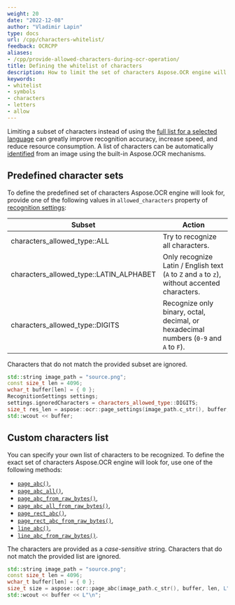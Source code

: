 ```yaml
---
weight: 20
date: "2022-12-08"
author: "Vladimir Lapin"
type: docs
url: /cpp/characters-whitelist/
feedback: OCRCPP
aliases:
- /cpp/provide-allowed-characters-during-ocr-operation/
title: Defining the whitelist of characters
description: How to limit the set of characters Aspose.OCR engine will look for.
keywords:
- whitelist
- symbols
- characters
- letters
- allow
---
```


Limiting a subset of characters instead of using the [full list for a selected language](/ocr/cpp/recognition-languages/) can greatly improve recognition accuracy, increase speed, and reduce resource consumption. A list of characters can be automatically [identified](/ocr/cpp/characters-identify/) from an image using the built-in Aspose.OCR mechanisms.

## Predefined character sets

To define the predefined set of characters Aspose.OCR engine will look for, provide one of the following values in `allowed_characters` property of [recognition settings](https://reference.aspose.com/ocr/cpp/struct/recognition_settings):

Subset | Action
------ | ------
characters_allowed_type::ALL | Try to recognize all characters.
characters_allowed_type::LATIN_ALPHABET | Only recognize Latin / English text (`A` to `Z` and `a` to `z`), without accented characters. 
characters_allowed_type::DIGITS | Recognize only binary, octal, decimal, or hexadecimal numbers (`0-9` and `A` to `F`).

Characters that do not match the provided subset are ignored.

```cpp
std::string image_path = "source.png";
const size_t len = 4096;
wchar_t buffer[len] = { 0 };
RecognitionSettings settings;
settings.ignoredCharacters = characters_allowed_type::DIGITS;
size_t res_len = aspose::ocr::page_settings(image_path.c_str(), buffer, len, settings);
std::wcout << buffer;
```

## Custom characters list

You can specify your own list of characters to be recognized. To define the exact set of characters Aspose.OCR engine will look for, use one of the following methods:

- [`page_abc()`](https://reference.aspose.com/ocr/cpp/groupAspose#ga0e6cc74793adbf5efdf4028d7f9161f9),
- [`page_abc_all()`](https://reference.aspose.com/ocr/cpp/groupAspose#ga5e96a883c6923558a138e229cf955be9),
- [`page_abc_from_raw_bytes()`](https://reference.aspose.com/ocr/cpp/groupAspose#gaee6090566975888065f5896b012775ff),
- [`page_abc_all_from_raw_bytes()`](https://reference.aspose.com/ocr/cpp/groupAspose#ga32105a78cbec618e939173e0cf10aec6),
- [`page_rect_abc()`](https://reference.aspose.com/ocr/cpp/groupAspose#gac18245d4e1ca774d564d3a3d834fcd8f),
- [`page_rect_abc_from_raw_bytes()`](https://reference.aspose.com/ocr/cpp/groupAspose#ga03e16bd8c88979916eecde5ca0024f46),
- [`line_abc()`](https://reference.aspose.com/ocr/cpp/groupAspose#gaf65e3c2c22843a71db64571b70ba1a12),
- [`line_abc_from_raw_bytes()`](https://reference.aspose.com/ocr/cpp/groupAspose#ga4b768b17e0ee76582153aeb11f4d2503).

The characters are provided as a _case-sensitive_ string. Characters that do not match the provided list are ignored.

```cpp
std::string image_path = "source.png";
const size_t len = 4096;
wchar_t buffer[len] = { 0 };
size_t size = aspose::ocr::page_abc(image_path.c_str(), buffer, len, L"AÁBCDEÉFG12345");
std::wcout << buffer << L"\n";
```
